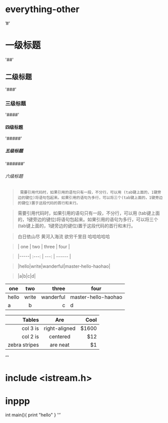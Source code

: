 # everything-other

’#‘
# 一级标题

'##' 
## 二级标题

'###' 
### 三级标题

'####' 
#### 四级标题

'#####' 
##### 五级标题

'######' 
###### 六级标题


>      需要引用代码时，如果引用的语句只有一段，不分行，可以用 (tab键上面的，1键旁边的键位)将语句包起来。如果引用的语句为多行，可以将三个(tab键上面的，1键旁边的键位)置于这段代码的首行和末行。

> 需要引用代码时，如果引用的语句只有一段，不分行，可以用 (tab键上面的，1键旁边的键位)将语句包起来。如果引用的语句为多行，可以将三个(tab键上面的，1键旁边的键位)置于这段代码的首行和末行。

> 白日依山尽
> 黄河入海流
> 欲穷千里目
> 哈哈哈哈哈


>| one | two |  three  | four              |

>|-----| :---: |  ---: |  ------  |

>|hello|write|wanderful|master-hello-haohao|

>|a|b|c|d|


| one | two |  three  | four              |
|-----| :---: |  ---: |  ------  |
|hello|write|wanderful|master-hello-haohao|
|a|b|c|d|


| Tables        | Are           | Cool  |
| -------------:|:-------------:| -----:|
| col 3 is      | right-aligned | $1600 |
| col 2 is      | centered      |   $12 |
| zebra stripes | are neat      |    $1 |



‘’‘
# include <istream.h>
# inppp
  int main(){
    print "hello"
    }
’‘’


